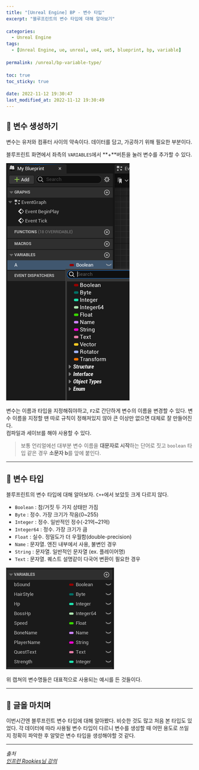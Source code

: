 ```yaml
---
title: "[Unreal Engine] BP - 변수 타입"
excerpt: "블루프린트의 변수 타입에 대해 알아보기"

categories:
  - Unreal Engine
tags:
  - [Unreal Engine, ue, unreal, ue4, ue5, blueprint, bp, variable]

permalink: /unreal/bp-variable-type/

toc: true
toc_sticky: true

date: 2022-11-12 19:30:47
last_modified_at: 2022-11-12 19:30:49
---
```


## 👻 변수 생성하기
변수는 유저와 컴퓨터 사이의 약속이다. 데이터를 담고, 가공하기 위해 필요한 부분이다.

블루프린트 화면에서 좌측의 ``` VARIABLES ```에서 **+**버튼을 눌러 변수를 추가할 수 있다.   

![Alt Text](/assets/images/posts_img/engines/unreal/blueprint/data-control/bp-variable-type/create-variable.PNG)   

변수는 이름과 타입을 지정해줘야하고, ``` F2 ```로 간단하게 변수의 이름을 변경할 수 있다. 변수 이름을 지정할 땐 따로 규칙이 정해져있지 않아 큰 이상만 없으면 대체로 잘 만들어진다.   
컴파일과 세이브를 해야 사용할 수 있다.

> 보통 언리얼에선 대부분 변수 이름을 **대문자로 시작**하는 단어로 짓고 ``` boolean ``` 타입 같은 경우 **소문자 b**를 앞에 붙인다.

***

## 👻 변수 타입
블루프린트의 변수 타입에 대해 알아보자. ``` C++ ```에서 보았듯 크게 다르지 않다.

- ``` Boolean ``` : 참/거짓 두 가지 상태만 가짐
- ``` Byte ``` : 정수. 가장 크기가 작음(0~255)
- ``` Integer ``` : 정수. 일반적인 정수(-21억~21억)
- ``` Integer64 ``` : 정수. 가장 크기가 큼
- ``` Float ``` : 실수. 정밀도가 더 우월함(double-precision)
- ``` Name ``` : 문자열. 엔진 내부에서 사용, 불변인 경우
- ``` String ``` : 문자열. 일반적인 문자열 (ex. 플레이어명)
- ``` Text ``` : 문자열. 퀘스트 설명같이 다국어 변환이 필요한 경우

![Alt Text](/assets/images/posts_img/engines/unreal/blueprint/data-control/bp-variable-type/variables.PNG)   

위 캡쳐의 변수명들은 대표적으로 사용되는 예시를 든 것들이다.

***

## 👻 글을 마치며
이번시간엔 블루프린트 변수 타입에 대해 알아봤다. 비슷한 것도 많고 처음 본 타입도 있었다. 각 데이터에 따라 사용될 변수 타입이 다르니 변수를 생성할 때 어떤 용도로 쓰일지 정확히 파악한 후 알맞은 변수 타입을 생성해야할 것 같다.

***

_출처_   
_[인프런 Rookies님 강의](https://inf.run/TSqC)_   